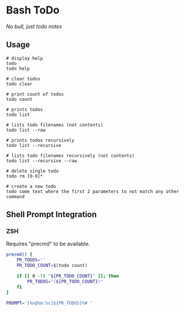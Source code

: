 # Bash ToDo

_No bull, just todo notes_


## Usage

```shell
# display help
todo
todo help

# clear todos
todo clear

# print count of todos
todo count

# prints todos
todo list

# lists todo filenames (not contents)
todo list --raw

# prints todos recursively
todo list --recursive

# lists todo filenames recursively (not contents)
todo list --recursive --raw

# delete single todo
todo rm [0-9]*

# create a new todo
todo some text where the first 2 parameters to not match any other command
```


## Shell Prompt Integration

### ZSH

Requires "precmd" to be available.

```zsh
precmd() {
    PR_TODOS=''
    PR_TODO_COUNT=$(todo count)

    if [[ 0 -lt "${PR_TODO_COUNT}" ]]; then
        PR_TODOS="(${PR_TODO_COUNT})"
    fi
}

PROMPT='[%n@%m:%c]${PR_TODOS}%# '
```
